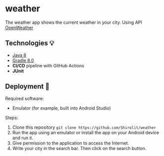 # weather
The weather app shows the current weather in your city. Using API [OpenWeather](https://openweathermap.org/)
## Technologies :bulb:
- [Java 8](https://www.gatsbyjs.com/)
- [Gradle 8.0](https://gradle.org/)
- **CI/CD** pipeline with GitHub Actions
- **JUnit**
## Deployment :rocket:
Required software:
- Emulator (for example, built into Android Studio)

Steps:
1) Clone this repository `git clone https://github.com/Shirolit/weather`
2) Run the app using an emulator or install the app on your Android device and run it.
3) Give permission to the application to access the Internet.
4) Write your city in the search bar. Then click on the search button.
 
